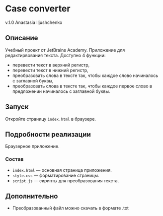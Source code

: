 # Case converter
v.1.0
Anastasia Iljushchenko

## Описание
Учебный проект от JetBrains Academy.
Приложение для редактирвования текста. Доступно 4 функции:
- перевести текст в верхний регистр,
- перевести текст в нижний регистр,
- преобразовать слова в тексте так, чтобы каждое слово начиналось с заглавной буквы,
- преобразовать слова в тексте так, чтобы каждое первое слово в предложении начиналось с заглавной буквы.

## Запуск

Откройте страницу `index.html` в браузере.

## Подробности реализации

Браузерное приложение. 

### Состав
- `index.html` — основная страница приложения.
- `style.css` — форматирование страницы.
- `script.js` — скрипты для преобразования текста.

## Дополнительно

- Преобразованный файл можно скачать в формате .txt

